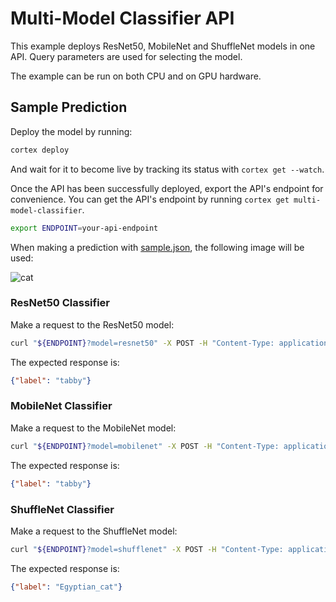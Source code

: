 # Multi-Model Classifier API

This example deploys ResNet50, MobileNet and ShuffleNet models in one API. Query parameters are used for selecting the model.

The example can be run on both CPU and on GPU hardware.

## Sample Prediction

Deploy the model by running:

```bash
cortex deploy
```

And wait for it to become live by tracking its status with `cortex get --watch`.

Once the API has been successfully deployed, export the API's endpoint for convenience. You can get the API's endpoint by running `cortex get multi-model-classifier`.

```bash
export ENDPOINT=your-api-endpoint
```

When making a prediction with [sample.json](sample.json), the following image will be used:

![cat](https://i.imgur.com/213xcvs.jpg)

### ResNet50 Classifier

Make a request to the ResNet50 model:

```bash
curl "${ENDPOINT}?model=resnet50" -X POST -H "Content-Type: application/json" -d @sample.json
```

The expected response is:

```json
{"label": "tabby"}
```

### MobileNet Classifier

Make a request to the MobileNet model:

```bash
curl "${ENDPOINT}?model=mobilenet" -X POST -H "Content-Type: application/json" -d @sample.json
```

The expected response is:

```json
{"label": "tabby"}
```

### ShuffleNet Classifier

Make a request to the ShuffleNet model:

```bash
curl "${ENDPOINT}?model=shufflenet" -X POST -H "Content-Type: application/json" -d @sample.json
```

The expected response is:

```json
{"label": "Egyptian_cat"}
```
